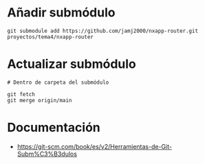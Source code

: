 # Añadir submódulo

```terminal
git submodule add https://github.com/jamj2000/nxapp-router.git proyectos/tema4/nxapp-router
```

# Actualizar submódulo

```terminal
# Dentro de carpeta del submódulo

git fetch
git merge origin/main
```

# Documentación

- https://git-scm.com/book/es/v2/Herramientas-de-Git-Subm%C3%B3dulos 
